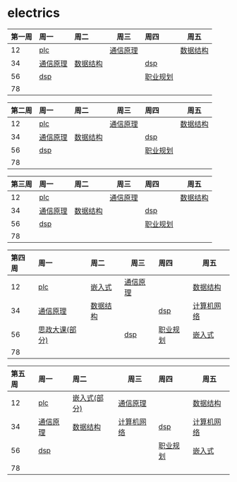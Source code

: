 # electrics

| 第一周 | 周一                                                         | 周二                                                         | 周三                                                         | 周四                                                         | 周五                                                         |
| :----- | :----------------------------------------------------------- | :----------------------------------------------------------- | ------------------------------------------------------------ | :----------------------------------------------------------- | ------------------------------------------------------------ |
| 12     | [plc](https://dabcoooacnz-my.sharepoint.com/:v:/g/personal/heangubi_mua233_top/EcawkNyxNLlJjTVSMXCR6VQBqowo8BbnzEmLarM3nZ33pw?e=6SQXgt) |                                                              | [通信原理](https://dabcoooacnz-my.sharepoint.com/:v:/g/personal/heangubi_mua233_top/EYdHi0sS-ppFo3PAxPt-mZwBY_Jt7lkid9BA_rVe1ToQOA?e=lpsrMi) |                                                              | [数据结构](https://dabcoooacnz-my.sharepoint.com/:v:/g/personal/heangubi_mua233_top/EQujIlfZZ-hOi0FafNtyAa4B9-QHa4ICn02cq72RE2QgUg?e=odrDup) |
| 34     | [通信原理](https://dabcoooacnz-my.sharepoint.com/:v:/g/personal/heangubi_mua233_top/EabwZfYR7SNJty9sZC7sAX4BBS6wJCvS0vHX6rp7TkoaMQ?e=3fUDaK) | [数据结构](https://dabcoooacnz-my.sharepoint.com/:v:/g/personal/heangubi_mua233_top/EcEsAoh0yLBJhmVSH7AXNzkBgzyydAcIm5wXpcNwZ3Cl5Q?e=F2zDjt) |                                                              | [dsp](https://dabcoooacnz-my.sharepoint.com/:v:/g/personal/heangubi_mua233_top/EXNGWQxGRkNEisP0mvUOZa4BNKqhh935FHSGIObOP45cYw?e=e3DOfW) |                                                              |
| 56     | [dsp](https://dabcoooacnz-my.sharepoint.com/:v:/g/personal/heangubi_mua233_top/Ech30teCnyNNib3bf9qLVUgB-2Ryf8CHt9S2qxqRQdGbZQ?e=mbYPdJ) |                                                              |                                                              | [职业规划](https://dabcoooacnz-my.sharepoint.com/:v:/g/personal/heangubi_mua233_top/ESl9eH6-1xxMui5aoB8orGABUGC5TWF44L5Wgyux7kmUSg?e=IdETin) |                                                              |
| 78     |                                                              |                                                              |                                                              |                                                              |                                                              |


| 第二周 | 周一                                                         | 周二                                                         | 周三                                                         | 周四                                                         | 周五                                                         |
| :----- | :----------------------------------------------------------- | :----------------------------------------------------------- | ------------------------------------------------------------ | :----------------------------------------------------------- | ------------------------------------------------------------ |
| 12     | [plc](https://dabcoooacnz-my.sharepoint.com/:v:/g/personal/heangubi_mua233_top/EYMhsl_x8hlLspkOZPa1_6sBO5Bjj1W40sPmG--KS15jyQ?e=0jjs9g) |                                                              | [通信原理](https://dabcoooacnz-my.sharepoint.com/:v:/g/personal/heangubi_mua233_top/EYAUD3ckPt5Gozpb_xuVi1MBDs1tTAS_QVzyW0O8pF3W0Q?e=4uWnMi) |                                                              | [数据结构](https://dabcoooacnz-my.sharepoint.com/:v:/g/personal/heangubi_mua233_top/EZgUwTnw_xpKvURW4X4mmzYBCcI2faU1lKL-oO6e6C-uaQ?e=LPeT2e) |
| 34     | [通信原理](https://dabcoooacnz-my.sharepoint.com/:v:/g/personal/heangubi_mua233_top/ESO3t6MZ6m1Nvw1Dwuvk8rcBWTumW0v_aqx7Go5ENNDtWw?e=CdduDh) | [数据结构](https://dabcoooacnz-my.sharepoint.com/:v:/g/personal/heangubi_mua233_top/EeavLBXpulVMqpu4SudOQ0MBZerPXm6tQud2-j_CbsqpCg?e=If5wQh) |                                                              | [dsp](https://dabcoooacnz-my.sharepoint.com/:v:/g/personal/heangubi_mua233_top/EbYNS9aLY01AoqfNj08DnBMB2s8ynrS2W82jRn2JOJ7iMA?e=C0rbLr) |                                                              |
| 56     | [dsp](https://dabcoooacnz-my.sharepoint.com/:v:/g/personal/heangubi_mua233_top/EV3zPhyzxwJPqkGPyts3o4kBBRP6mOIy8ukz2RTaIveY_A?e=4DJqKm) |                                                              |                                                              | [职业规划](https://dabcoooacnz-my.sharepoint.com/:v:/g/personal/heangubi_mua233_top/EQJK11kQQW9PjkmQukuLxJUBJ02_j7GIqPPTRXrYzITHGQ?e=swErJh) |                                                              |
| 78     |                                                              |                                                              |                                                              |                                                              |                                                              |

| 第三周 | 周一                                                         | 周二                                                         | 周三                                                         | 周四                                                         | 周五                                                         |
| :----- | :----------------------------------------------------------- | :----------------------------------------------------------- | ------------------------------------------------------------ | :----------------------------------------------------------- | ------------------------------------------------------------ |
| 12     | [plc](https://dabcoooacnz-my.sharepoint.com/:v:/g/personal/heangubi_mua233_top/EVxWhSpsQpRIqdfuRixD-lMBhfFmGnRUwi-uNODI-a5Okg?e=2P338F) |                                                              | [通信原理](https://dabcoooacnz-my.sharepoint.com/:v:/g/personal/heangubi_mua233_top/EUKpGXTqrcBHg_yZdLapB8EBsD-g87y4Clt_FVRGOq_5tQ?e=dqajvI) |                                                              | [数据结构](https://dabcoooacnz-my.sharepoint.com/:v:/g/personal/heangubi_mua233_top/EUEtx0btGSZKmYE_P9TZjRkBoPu_V2z4DJ3mwJeEmy35Lg?e=UEucrb) |
| 34     | [通信原理](https://dabcoooacnz-my.sharepoint.com/:v:/g/personal/heangubi_mua233_top/EeHUMRTqepFMvm5G2KT0M_IB_mhDngVn6w77PmzO-7jBEQ?e=PeQIFw) | [数据结构](https://dabcoooacnz-my.sharepoint.com/:v:/g/personal/heangubi_mua233_top/EUMkd0q8QltJoMpJLCTtPncBw0_1qTme2bKMCOODxGJfBg?e=rFAO2E) |                                                              | [dsp](https://dabcoooacnz-my.sharepoint.com/:v:/g/personal/heangubi_mua233_top/ETfNxhv_ILdMmam3_wXuZF4BILPHYl72pGpyknZtGovmJg?e=bwHItm) |                                                              |
| 56     | [dsp](https://dabcoooacnz-my.sharepoint.com/:v:/g/personal/heangubi_mua233_top/EZrG78hzqhtHqXdYJRDQO0cBuZcV6quHK8CqwRnZVQ9gig?e=ehydU4) |                                                              |                                                              | [职业规划]()                                                 |                                                              |
| 78     |                                                              |                                                              |                                                              |                                                              |                                                              |

| 第四周 | 周一                                                         | 周二         | 周三         | 周四         | 周五           |
| :----- | :----------------------------------------------------------- | :----------- | ------------ | :----------- | -------------- |
| 12     | [plc](https://dabcoooacnz-my.sharepoint.com/:v:/g/personal/heangubi_mua233_top/EVagTpt4VqdOmHCHdxAmxPIBx7ntaMyHzlwrFHw8T9xBPg?e=BwKZkj) | [嵌入式]()   | [通信原理]() |              | [数据结构]()   |
| 34     | [通信原理](https://dabcoooacnz-my.sharepoint.com/:v:/g/personal/heangubi_mua233_top/EcDTMJdrQpROkJUdKIzX8GwB7m2CWTwevcQ49W39vDiDwA?e=WJBQYK) | [数据结构]() |              | [dsp]()      | [计算机网络]() |
| 56     | [思政大课(部分)]()                                           |              | [dsp]()      | [职业规划]() | [嵌入式]()     |
| 78     |                                                              |              |              |              |                |

| 第五周 | 周一                                                         | 周二                                                         | 周三           | 周四         | 周五           |
| :----- | :----------------------------------------------------------- | :----------------------------------------------------------- | -------------- | :----------- | -------------- |
| 12     | [plc](https://dabcoooacnz-my.sharepoint.com/:v:/g/personal/heangubi_mua233_top/EVagTpt4VqdOmHCHdxAmxPIBx7ntaMyHzlwrFHw8T9xBPg?e=BwKZkj) | [嵌入式(部分)](https://dabcoooacnz-my.sharepoint.com/:v:/g/personal/heangubi_mua233_top/EdcoyYraH9pMsFf-UMaBSbgBVFBsLsKM_pExvQfsPucBcg?e=ha51wC) | [通信原理]()   |              | [数据结构]()   |
| 34     | [通信原理](https://dabcoooacnz-my.sharepoint.com/:v:/g/personal/heangubi_mua233_top/EcDTMJdrQpROkJUdKIzX8GwB7m2CWTwevcQ49W39vDiDwA?e=WJBQYK) | [数据结构]()                                                 | [计算机网络]() | [dsp]()      | [计算机网络]() |
| 56     | [dsp]()                                                      |                                                              |                | [职业规划]() | [嵌入式]()     |
| 78     |                                                              |                                                              |                |              |                |